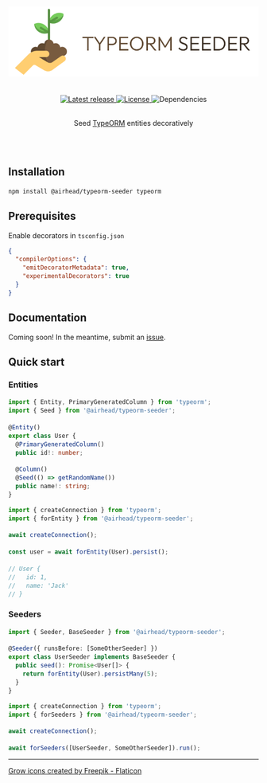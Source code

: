 <br />
<br />

<div align='center'>
    <img src='https://github.com/joakimbugge/typeorm-seeder/raw/main/assets/logo.png' alt='Logo' />
    <br /><br /><br />
    <a href='https://www.npmjs.com/package/@airhead/typeorm-seeder'>
        <img src='https://img.shields.io/github/v/release/joakimbugge/typeorm-seeder?include_prereleases' alt='Latest release' />
    </a>
    <a href='https://github.com/joakimbugge/typeorm-seeder/blob/main/LICENSE'>
        <img src='https://img.shields.io/github/license/joakimbugge/typeorm-seeder' alt='License' />
    </a>
    <img src="https://img.shields.io/librariesio/release/npm/@airhead/typeorm-seeder" alt='Dependencies'>
</div>

<br />

<p align='center'>Seed <a href='https://github.com/typeorm/typeorm'>TypeORM</a> entities decoratively</p>

<br />
<br />

## Installation

```bash
npm install @airhead/typeorm-seeder typeorm
```

## Prerequisites

Enable decorators in `tsconfig.json`

```json
{
  "compilerOptions": {
    "emitDecoratorMetadata": true,
    "experimentalDecorators": true
  }
}
```

## Documentation

Coming soon! In the meantime, submit an [issue](https://github.com/joakimbugge/typeorm-seeder/issues).

## Quick start

### Entities

```ts
import { Entity, PrimaryGeneratedColumn } from 'typeorm';
import { Seed } from '@airhead/typeorm-seeder';

@Entity()
export class User {
  @PrimaryGeneratedColumn()
  public id!: number;

  @Column()
  @Seed(() => getRandomName())
  public name!: string;
}
```

```ts
import { createConnection } from 'typeorm';
import { forEntity } from '@airhead/typeorm-seeder';

await createConnection();

const user = await forEntity(User).persist();

// User {
//   id: 1,
//   name: 'Jack'
// }
```


### Seeders

```ts
import { Seeder, BaseSeeder } from '@airhead/typeorm-seeder';

@Seeder({ runsBefore: [SomeOtherSeeder] })
export class UserSeeder implements BaseSeeder {
  public seed(): Promise<User[]> {
    return forEntity(User).persistMany(5);
  }
}
```

```ts
import { createConnection } from 'typeorm';
import { forSeeders } from '@airhead/typeorm-seeder';

await createConnection();

await forSeeders([UserSeeder, SomeOtherSeeder]).run();
```

---

<a href="https://www.flaticon.com/free-icons/grow" title="grow icons">Grow icons created by Freepik - Flaticon</a>
